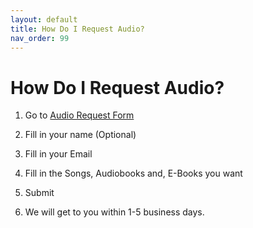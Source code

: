 ```yaml
---
layout: default
title: How Do I Request Audio?
nav_order: 99
---
```


# How Do I Request Audio?

1. Go to [Audio Request Form](https://form.jotform.com/ariesdeveloper/audio-request-form)

2. Fill in your name <text>(Optional)</text>

3. Fill in your Email

4. Fill in the Songs, Audiobooks and, E-Books you want

5. Submit

6. We will get to you within 1-5 business days.
